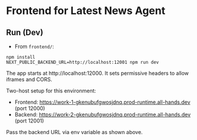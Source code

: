 # Frontend for Latest News Agent

## Run (Dev)

- From `frontend/`:

```
npm install
NEXT_PUBLIC_BACKEND_URL=http://localhost:12001 npm run dev
```

The app starts at http://localhost:12000. It sets permissive headers to allow iframes and CORS.

Two-host setup for this environment:
- Frontend: https://work-1-gkenubufgwosjdnq.prod-runtime.all-hands.dev (port 12000)
- Backend: https://work-2-gkenubufgwosjdnq.prod-runtime.all-hands.dev (port 12001)

Pass the backend URL via env variable as shown above.
